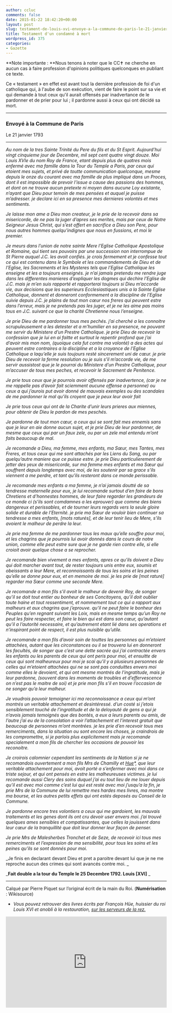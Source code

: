 ```yaml
---
author: ccluc
comments: false
date: 2015-01-22 18:42:20+00:00
layout: post
slug: testament-de-louis-xvi-envoye-a-la-commune-de-paris-le-21-janvier-1793
title: Testament d'un condamné à mort
wordpress_id: 375
categories:
- Gazette
---
```


**Note importante : **Nous tenons à noter que le CC✝ ne cherche en aucun cas à faire profession d'opinions politiques quelconques en publiant ce texte.

Ce « testament » en effet est avant tout la dernière profession de foi d'un catholique qui, à l'aube de son exécution, vient de faire le point sur sa vie et qui demande à tout ceux qu'il aurait offensés par inadvertance de le pardonner et de prier pour lui ; il pardonne aussi à ceux qui ont décidé sa mort.



* * *





### Envoyé à la Commune de Paris
Le 21 janvier 1793





* * *



_Au nom de la tres Sainte Trinité du Pere du fils et du St Esprit. Aujourd’hui vingt cinquieme jour de Decembre, mil sept cent quatre vingt douze. Moi Louis XVIe du nom Roy de France, etant depuis plus de quatres mois enfermé avec ma famille dans la Tour du Temple a Paris, par ceux qui etoient mes sujets, et privé de toutte communication quelconque, mesme depuis le onze du courant avec ma famille de plus impliqué dans un Proces, dont il est impossible de prevoir l’issue a cause des passions des hommes, et dont on ne trouve aucun pretexte ni moyen dans aucune Loy existante, n’ayant que Dieu pour temoin de mes pensées et auquel je puisse m’adresser. je declare ici en sa presence mes dernieres volontés et mes sentiments._

_Je laisse mon ame a Dieu mon createur, je le prie de la recevoir dans sa misericorde, de ne pas la juger d’apres ses merites, mais par ceux de Notre Seigneur Jesus Christ, qui s’est offert en sacrifice a Dieu son Pere, pour nous autres hommes quelqu’indignes que nous en fussions, et moi le premier._

_Je meurs dans l’union de notre sainte Mere l’Eglise Catholique Apostolique et Romaine, qui tient ses pouvoirs par une succession non interrompue de St Pierre auquel J.C. les avoit confiés. je crois fermement et je confesse tout ce qui est contenu dans le Symbole et les commandements de Dieu et de l’Eglise, les Sacrements et les Mysteres tels que l’Eglise Catholique les enseigne et les a toujours enseignés. je n’ai jamais pretendu me rendre juge dans les differentes manieres d’expliquer les dogmes qui dechire l’Eglise de J.C. mais je m’en suis rapporté et rapporterai toujours si Dieu m’accorde vie, aux decisions que les superieurs Ecclesiastiques unis a la Sainte Eglise Catholique, donnent et donneront conformement a la discipline de l’Eglise suivie depuis J.C. je plains de tout mon cœur nos freres qui peuvent estre dans l’erreur, mais je ne pretends pas les juger, et je ne les aime pas moins tous en J.C. suivant ce que la charité Chretienne nous l’enseigne._

_Je prie Dieu de me pardonner tous mes pechés. j’ai cherché a les connoitre scrupuleusement a les detester et a m’humilier en sa presence, ne pouvant me servir du Ministere d’un Prestre Catholique. je prie Dieu de recevoir la confession que je lui en ai faitte et surtout le repentir profond que j’ai d’avoir mis mon nom, (quoique cela fut contre ma volonté) a des actes qui peuvent estre contraires a la discipline et a la croyance de l’Eglise Catholique a laqu’elle je suis toujours resté sincerement uni de cœur. je prie Dieu de recevoir la ferme resolution ou je suis s’il m’accorde vie, de me servir aussistost que je le pourrai du Ministere d’un Prestre Catholique, pour m’accuser de tous mes peches, et recevoir le Sacrement de Penitence._

_Je prie tous ceux que je pourrois avoir offensés par inadvertence, (car je ne me rappelle pas d’avoir fait sciemment aucune offense a personne) ou ceux a qui j’aurois put avoir donné de mauvais exemples ou des scandales de me pardonner le mal qu’ils croyent que je peux leur avoir fait_

_Je prie tous ceux qui ont de la Charite d’unir leurs prieres aux miennes, pour obtenir de Dieu le pardon de mes peschés._

_Je pardonne de tout mon cœur, a ceux qui se sont fait mes ennemis sans que je leur en aie donne aucun sujet, et je prie Dieu de leur pardonner, de mesme que ceux qui par un faux zele, ou par un zele mal entendu m’ont faits beaucoup de mal._

_Je recomande a Dieu, ma femme, mes enfants, ma Sœur, mes Tantes, mes Freres, et tous ceux qui me sont attachés par les Liens du Sang, ou par quelqu’autre maniere que ce puisse estre. je prie Dieu particulierement de jetter des yeux de misericorde, sur ma femme mes enfants et ma Sœur qui souffrent depuis longtemps avec moi, de les soutenir par sa grace s’ils viennent a me perdre, et tant qu’ils resteront dans ce monde perissable._

_Je recomande mes enfants a ma femme, je n’ai jamais doutté de sa tendresse maternelle pour eux, je lui recomande surtout d’en faire de bons Chretiens et d’honnestes hommes, de leur faire regarder les grandeurs de ce monde ci (s’ils sont comdamnes a les eprouver) que comme des biens dangereux et perissables, et de tourner leurs regards vers la seule gloire solide et durable de l’Eternité. je prie ma Sœur de vouloir bien continuer sa tendresse a mes enfants, [mots raturés], et de leur tenir lieu de Mere, s’ils avoient le malheur de perdre la leur._

_Je prie ma femme de me pardonner tous les maux qu’elle souffre pour moi, et les chagrins que je pourrois lui avoir donnés dans le cours de notre union, comme elle peut estre sure que je ne garde rien contre elle, si elle croioit avoir quelque chose a se reprocher._

_Je recomande bien vivement a mes enfants, apres ce qu’ils doivent a Dieu qui doit marcher avant tout, de rester toujours unis entre eux, soumis et obeissants a leur Mere, et reconnoissants de tous les soins et les peines qu’elle se donne pour eux, et en memoire de moi. je les prie de [mot raturé] regarder ma Sœur comme une seconde Mere._

_Je recomande a mon fils s’il avoit le malheur de devenir Roy, de songer qu’il se doit tout entier au bonheur de ses Concitoyens, qu’il doit oublier toute haine et tout ressentiment, et nommement tout ce qui a rapport aux malheurs et aux chagrins que j’eprouve. qu’il ne peut faire le bonheur des Peuples qu’en regnant suivant les Loix, mais en mesme temps qu’un Roy ne peut les faire respecter, et faire le bien qui est dans son cœur, qu’autant qu’il a l’autorité necessaire, et qu’autrement etant lié dans ses operations et n’inspirant point de respect, il est plus nuisible qu’utile._

_Je recomande a mon fils d’avoir soin de touttes les personnes qui m’etoient attachées, autant que les circonstances ou il se trouvera lui en donneront les facultés, de songer que c’est une dette sacrée qui j’ai contractée envers les enfants ou les parents de ceux qui ont peris pour moi, et ensuitte de ceux qui sont malheureux pour moi je scai qu’il y a plusieurs personnes de celles qui m’etoient attachées qui ne se sont pas conduittes envers moi comme elles le devoient, et qui ont mesme montrés de l’ingratitude, mais je leur pardonne, (souvent dans les moments de troubles et d’effervescence on n’est pas le maitre de soi) et je prie mon fils s’il en trouve l’occasion de ne songer qu’a leur malheur._

_Je voudrois pouvoir temoigner ici ma reconnoissance a ceux qui m’ont montrés un veritable attachement et desintéressé. d’un costé si j’etois sensiblement touché de l’ingratitude et de la deloyauté de gens a qui je n’avois jamais temoignés que des bontés, a eux a leurs parents ou amis, de l’autre j’ai eu de la consolation a voir l’attachement et l’interest gratuit que beaucoup de personnes m’ont montrées. je les prie d’en recevoir tous mes remerciments, dans la situation ou sont encore les choses, je craindrois de les compromettre, si je parlois plus explicitement mais je recomande specialement a mon fils de chercher les occasions de pouvoir les reconoitre._

_Je croirois calomnier cependant les sentiments de la Nation si je ne recomandois ouvertement a mon fils Mrs de Chamilly et [Hue](ftp://rez:57zero@lgdubois.rez/livres/Francois%20Hue/Les%20dernieres%20annees%20du%20regne%20et%20de%20la%20vie%20de%20Louis%20XVI%20(376)/Les%20dernieres%20annees%20du%20regne%20et%20de%20la%20vie%20-%20Francois%20Hue.pdf)*, que leur veritable attachement pour moi, avoit porté a s’enfermer avec moi dans ce triste sejour, et qui ont pensés en estre les malheureuses victimes. je lui recomande aussi Clery des soins duquel j’ai eu tout lieu de me louer depuis qu’il est avec moi comme c’est lui qui est resté avec moi j’usqu’a la fin, je prie Mrs de la Commune de lui remettre mes hardes mes livres, ma montre ma bourse, et les autres petits effets qui ont estés deposés au Conseil de la Commune._

_Je pardonne encore tres volontiers a ceux qui me gardoient, les mauvais traitements et les genes dont ils ont cru devoir user envers moi. j’ai trouvé quelques ames sensibles et compatissantes, que celles la jouissent dans leur cœur de la tranquillité que doit leur donner leur façon de penser._

_Je prie Mrs de Malesherbes Tronchet et de Seze, de recevoir ici tous mes remerciments et l’expression de ma sensibilité, pour tous les soins et les peines qu’ils se sont donnés pour moi._

_Je finis en declarant devant Dieu et pret a paroitre devant lui que je ne me reproche aucun des crimes qui sont avancés contre moi. _

_**Fait double a la tour du Temple le 25 Decembre 1792. Louis [XVI]**
_



* * *





Calqué par Pierre Piquet sur l’original écrit de la main du Roi. (**Numérisation** : Wikisource)







* _Vous pouvez retrouver des livres écrits par François Hüe, huissier du roi Louis XVI et anobli à la restauration, [sur les serveurs de la rez.](ftp://rez:57zero@lgdubois.rez/livres/Francois%20Hue/Les%20dernieres%20annees%20du%20regne%20et%20de%20la%20vie%20de%20Louis%20XVI%20(376)/Les%20dernieres%20annees%20du%20regne%20et%20de%20la%20vie%20-%20Francois%20Hue.pdf)_



<div style="padding: 0; padding-bottom: 56.25%; position: relative;  display: block; height: 0; "><iframe style="position: absolute;  top: 0; bottom: 0; left: 0; width: 100%; height: 100%; border: 0;" src="http://gallica.bnf.fr/ark:/12148/bpt6k6307604t/f25.double.mini"></iframe></div>
